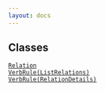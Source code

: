 ```yaml
---
layout: docs
---
```

## Classes

<a href="../object/Relation.html#Relation"
target="main"><code>Relation</code></a>  
<a href="../object/VerbRule(ListRelations).html#VerbRule(ListRelations)"
target="main"><code>VerbRule(ListRelations)</code></a>  
<a
href="../object/VerbRule(RelationDetails).html#VerbRule(RelationDetails)"
target="main"><code>VerbRule(RelationDetails)</code></a>  
